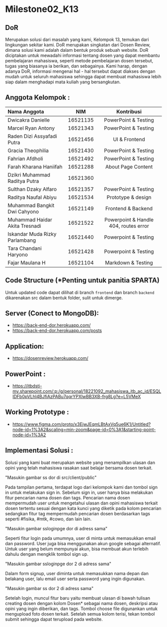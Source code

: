 # Milestone02_K13

## DoR
Merupakan solusi dari masalah yang kami, Kelompok 13, temukan dari lingkungan sekitar kami. DoR merupakan singkatan dari Dosen Review, dimana solusi kami adalah dalam bentuk produk sebuah website. DoR diciptakan untuk mewadahi informasi tentang dosen yang dapat membantu pembelajaran mahasiswa, seperti metode pembelajaran dosen tersebut, tugas yang biasanya ia berikan, dan sebagainya. Kami harap, dengan adanya DoR, informasi mengenai hal - hal tersebut dapat diakses dengan mudah untuk seluruh mahasiswa sehingga dapat membuat mahasiswa lebih siap dalam menghadapi mata kuliah yang bersangkutan.

## Anggota Kelompok :
| Nama Anggota   | NIM | Kontribusi |
| :---        |    :----:   | :---: |
| Dwicakra Danielle      | 16521135 | PowerPoint & Testing |
| Marcel Ryan Antony   | 16521343 | PowerPoint & Testing |
| Raden Dizi Assyafadi Putra | 16521456 | UI & Frontend |
| Gracia Theophilia | 16521430 | PowerPoint & Testing |
| Fahrian Afdholi | 16521492 | PowerPoint & Testing |
| Farah Kharana Haniifah | 16521288 | About Page Content |
| Dzikri Muhammad Raditya Putra | 16521360 | |
| Sulthan Dzaky Alfaro | 16521357 | PowerPoint & Testing |
| Raditya Naufal Abiyu | 16521534 | Prototype & design |
| Muhammad Bangkit Dwi Cahyono | 16521149 | Frontend & Backend |
| Muhammad Haidar Akita Tresnadi | 16521522 | Powerpoint & Handle 404, routes error |
| Iskandar Muda Rizky Parlambang | 16521440 | Powerpoint & Testing |
| Tara Chandani Haryono | 16521428 | Powerpoint & Testing |
| Fajar Maulana H | 16521104 | Markdown & Testing |

## Code Structure (*Penting untuk panitia SPARTA)
Untuk updated code dapat dilihat di branch ```frontend``` dan branch ```backend``` dikarenakan src dalam bentuk folder, sulit untuk dimerge.

## Server (Conect to MongoDB):
- https://back-end-dor.herokuapp.com/
- https://back-end-dor.herokuapp.com/posts

## Application:
- https://dosenreview.herokuapp.com/

## PowerPoint : 
- https://itbdsti-my.sharepoint.com/:p:/g/personal/18221092_mahasiswa_itb_ac_id/ESQLlDFb0pVLhI4BJfiAzPABu7qqrYPXlwBB3XB-frg8Lg?e=L5VMeX

## Working Prototype : 
- https://www.figma.com/proto/x3EjwJEqmLBtAxVq5ue6K1/Untitled?node-id=1%3A2&scaling=min-zoom&page-id=0%3A1&starting-point-node-id=1%3A2

## Implementasi Solusi :
Solusi yang kami buat merupakan website yang menampilkan ulasan dan opini yang telah mahasiswa rasakan saat belajar
bersama dosen terkait.

"Masukin gambar ss dor di src/client/public"

Pada tampilan pertama, terdapat logo dari kelompok kami dan tombol sign in untuk melakukan sign in. Sebelum sign in,
user hanya bisa melakukan fitur pencarian nama dosen dan tags. Pencarian nama dosen mempermudah user untuk mengetahui 
ulasan dan opini mahasiswa terkait dosen tertentu sesuai dengan kata kunci yang diketik pada kolom pencarian sedangkan 
fitur tag mempermudah pencarian dosen berdasarkan tags seperti #fisika, #mtk, #cowo, dan lain lain.

"Masukin gambar ssloginpge dor di adress sama"
 
Seperti fitur login pada umumnya, user di minta untuk memasukkan email dan password. User juga bisa menggunakan
akun google sebagai alternatif. Untuk user yang belum mempunyai akun, bisa membuat akun terlebih dahulu dengan 
mengklik tombol sign up.


"Masukin gambar ssloginpge dor 2 di adress sama"

Dalam form signup, user diminta untuk memasukkan nama depan dan belakang user, lalu email user serta password
yang ingin digunakan.

"Masukin gambar ss dor 2 di adress sama"

Setelah login, muncul fitur baru yaitu membuat ulasan di bawah tulisan creating dosen dengan kolom Dosen* sebagai
nama dosen, deskripsi atau opini yang ingin diberikan, dan tags. Tombol choose file digunankan untuk mengupload
foto dosen terkait. Setelah semua kolom terisi, tekan tombol submit sehingga dapat terupload pada website.

